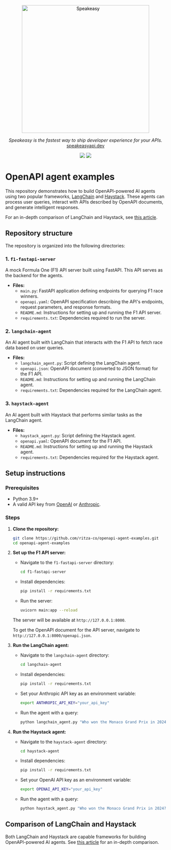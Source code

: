 
<p align="center">
  <a href="https://speakeasyapi.dev">
    <img alt="Speakeasy" title="Speakeasy" src="https://user-images.githubusercontent.com/68016351/196461357-fcb8d90f-cd67-498e-850f-6146c58d0114.png" width="400" style="color: black">
  </a>
</p>


<p align="center">
  <i>Speakeasy is the fastest way to ship developer experience for your APIs.</i><br/> 
  <a href="https://speakeasyapi.dev/">speakeasyapi.dev</a>
</p>

<p align="center">
<img src="https://img.shields.io/badge/FastAPI-005571?style=for-the-badge&logo=fastapi">
<img src="https://img.shields.io/badge/python-3670A0?style=for-the-badge&logo=python&logoColor=ffdd54">
</p>

<h1>
 OpenAPI agent examples
</h1>


</div>



This repository demonstrates how to build OpenAPI-powered AI agents using two popular frameworks, [LangChain](https://python.langchain.com/docs/introduction/) and [Haystack](https://haystack.deepset.ai/). These agents can process user queries, interact with APIs described by OpenAPI documents, and generate intelligent responses.

For an in-depth comparison of LangChain and Haystack, see [this article](https://www.speakeasy.com/openapi).

## Repository structure

The repository is organized into the following directories:

### 1. `f1-fastapi-server`

A mock Formula One (F1) API server built using FastAPI. This API serves as the backend for the agents.

- **Files:**
  - `main.py`: FastAPI application defining endpoints for querying F1 race winners.
  - `openapi.yaml`: OpenAPI specification describing the API's endpoints, request parameters, and response formats.
  - `README.md`: Instructions for setting up and running the F1 API server.
  - `requirements.txt`: Dependencies required to run the server.

### 2. `langchain-agent`

An AI agent built with LangChain that interacts with the F1 API to fetch race data based on user queries.

- **Files:**
  - `langchain_agent.py`: Script defining the LangChain agent.
  - `openapi.json`: OpenAPI document (converted to JSON format) for the F1 API.
  - `README.md`: Instructions for setting up and running the LangChain agent.
  - `requirements.txt`: Dependencies required for the LangChain agent.

### 3. `haystack-agent`

An AI agent built with Haystack that performs similar tasks as the LangChain agent.

- **Files:**
  - `haystack_agent.py`: Script defining the Haystack agent.
  - `openapi.yaml`: OpenAPI document for the F1 API.
  - `README.md`: Instructions for setting up and running the Haystack agent.
  - `requirements.txt`: Dependencies required for the Haystack agent.

## Setup instructions

### Prerequisites

- Python 3.9+
- A valid API key from [OpenAI](https://platform.openai.com/) or [Anthropic](https://anthropic.com/).

### Steps

1. **Clone the repository:**

   ```bash
   git clone https://github.com/ritza-co/openapi-agent-examples.git
   cd openapi-agent-examples
   ```

2. **Set up the F1 API server:**
   - Navigate to the `f1-fastapi-server` directory:

     ```bash
     cd f1-fastapi-server
     ```

   - Install dependencies:

     ```bash
     pip install -r requirements.txt
     ```

   - Run the server:

     ```bash
     uvicorn main:app --reload
     ```

   The server will be available at `http://127.0.0.1:8000`.

   To get the OpenAPI document for the API server, navigate to `http://127.0.0.1:8000/openapi.json`.

3. **Run the LangChain agent:**
   - Navigate to the `langchain-agent` directory:

     ```bash
     cd langchain-agent
     ```

   - Install dependencies:

     ```bash
     pip install -r requirements.txt
     ```

   - Set your Anthropic API key as an environment variable:

     ```bash
     export ANTHROPIC_API_KEY="your_api_key"
     ```

   - Run the agent with a query:

     ```bash
     python langchain_agent.py "Who won the Monaco Grand Prix in 2024?"
     ```

4. **Run the Haystack agent:**
   - Navigate to the `haystack-agent` directory:

     ```bash
     cd haystack-agent
     ```

   - Install dependencies:

     ```bash
     pip install -r requirements.txt
     ```

   - Set your OpenAI API key as an environment variable:

     ```bash
     export OPENAI_API_KEY="your_api_key"
     ```

   - Run the agent with a query:

     ```bash
     python haystack_agent.py "Who won the Monaco Grand Prix in 2024?"
     ```

## Comparison of LangChain and Haystack

Both LangChain and Haystack are capable frameworks for building OpenAPI-powered AI agents. See [this article](https://www.speakeasy.com/openapi) for an in-depth comparison.
